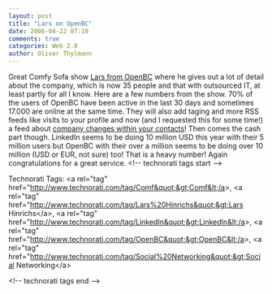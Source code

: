 ```yaml
---
layout: post
title: "Lars on OpenBC"
date: 2006-04-22 07:10
comments: true
categories: Web 2.0
author: Oliver Thylmann
---
```






Great Comfy Sofa show [Lars from OpenBC](http://blog.openbc.com/2006/04/the_comfy_sofa__1.html) where he gives out a lot of detail about the company, which is now 35 people and that with outsourced IT, at least partly for all I know. Here are a few numbers from the show. 70% of the users of OpenBC have been active in the last 30 days and sometimes 17.000 are online at the same time. They will also add taging and more RSS feeds like visits to your profile and now (and I requested this for some time!) a feed about [company changes within your contacts](http://blog.openbc.com/2006/04/how_do_i_know_i.html)! Then comes the cash part though. LinkedIn seems to be doing 10 million USD this year with their 5 million users but OpenBC with their over a million seems to be doing over 10 million (USD or EUR, not sure) too! That is a heavy number! Again congratulations for a great service.
&lt;!-- technorati tags start --&gt;

Technorati Tags: &lt;a rel=&quot;tag&quot; href=&quot;http://www.technorati.com/tag/Comf&quot;&gt;Comf&lt;/a&gt;, &lt;a rel=&quot;tag&quot; href=&quot;http://www.technorati.com/tag/Lars%20Hinrichs&quot;&gt;Lars Hinrichs&lt;/a&gt;, &lt;a rel=&quot;tag&quot; href=&quot;http://www.technorati.com/tag/LinkedIn&quot;&gt;LinkedIn&lt;/a&gt;, &lt;a rel=&quot;tag&quot; href=&quot;http://www.technorati.com/tag/OpenBC&quot;&gt;OpenBC&lt;/a&gt;, &lt;a rel=&quot;tag&quot; href=&quot;http://www.technorati.com/tag/Social%20Networking&quot;&gt;Social Networking&lt;/a&gt;

&lt;!-- technorati tags end --&gt;



